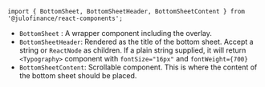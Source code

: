 `import { BottomSheet, BottomSheetHeader, BottomSheetContent } from '@julofinance/react-components';`

- `BottomSheet` : A wrapper component including the overlay.
- `BottomSheetHeader`: Rendered as the title of the bottom sheet. Accept a string or `ReactNode` as children. If a plain string supplied, it will return `<Typography>` component with `fontSize="16px"` and `fontWeight={700}`
- `BottomSheetContent`: Scrollable component. This is where the content of the bottom sheet should be placed.